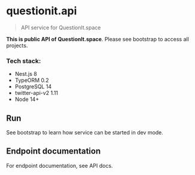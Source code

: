 # questionit.api

> API service for QuestionIt.space

**This is public API of QuestionIt.space**. Please see bootstrap to access all projects.

### Tech stack:
- Nest.js 8
- TypeORM 0.2
- PostgreSQL 14
- twitter-api-v2 1.11
- Node 14+

## Run

See bootstrap to learn how service can be started in dev mode.

## Endpoint documentation

For endpoint documentation, see API docs.

